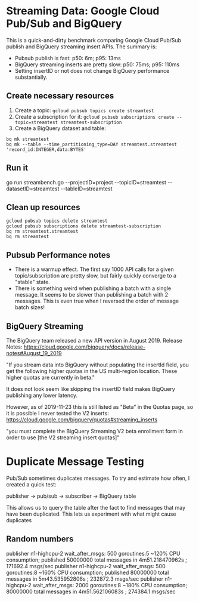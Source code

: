 # Streaming Data: Google Cloud Pub/Sub and BigQuery

This is a quick-and-dirty benchmark comparing Google Cloud Pub/Sub publish and BigQuery streaming insert APIs. The summary is:

* Pubsub publish is fast: p50: 6m; p95: 13ms
* BigQuery streaming inserts are pretty slow: p50: 75ms; p95: 110ms
* Setting insertID or not does not change BigQuery performance substantially.


## Create necessary resources

1. Create a topic: `gcloud pubsub topics create streamtest`
2. Create a subscription for it: `gcloud pubsub subscriptions create --topic=streamtest streamtest-subscription`
3. Create a BigQuery dataset and table:
```
bq mk streamtest
bq mk --table --time_partitioning_type=DAY streamtest.streamtest 'record_id:INTEGER,data:BYTES'
```


## Run it

go run streambench.go --projectID=project --topicID=streamtest --datasetID=streamtest --tableID=streamtest


## Clean up resources

```
gcloud pubsub topics delete streamtest
gcloud pubsub subscriptions delete streamtest-subscription
bq rm streamtest.streamtest
bq rm streamtest
```


## Pubsub Performance notes

* There is a warmup effect. The first say 1000 API calls for a given topic/subscription are pretty slow, but fairly quickly converge to a "stable" state.
* There is something weird when publishing a batch with a single message. It seems to be slower than publishing a batch with 2 messages. This is even true when I reversed the order of message batch sizes!


## BigQuery Streaming

The BigQuery team released a new API version in August 2019. Release Notes: https://cloud.google.com/bigquery/docs/release-notes#August_19_2019

"If you stream data into BigQuery without populating the insertId field, you get the following higher quotas in the US multi-region location. These higher quotas are currently in beta."

It does not look seem like skipping the insertID field makes BigQuery publishing any lower latency.

However, as of 2019-11-23 this is still listed as "Beta" in the Quotas page, so it is possible I never tested the V2 inserts: https://cloud.google.com/bigquery/quotas#streaming_inserts

"you must complete the BigQuery Streaming V2 beta enrollment form in order to use [the V2 streaming insert quotas]"


# Duplicate Message Testing

Pub/Sub sometimes duplicates messages. To try and estimate how often, I created a quick test:

publisher -> pub/sub -> subscriber -> BigQuery table

This allows us to query the table after the fact to find messages that may have been duplicated. This
lets us experiment with what might cause duplicates



## Random numbers

publisher n1-highcpu-2 wait_after_msgs: 500 goroutines:5 ~120% CPU consumption; published 50000000 total messages in 4m51.218470962s ; 171692.4 msgs/sec
publisher n1-highcpu-2 wait_after_msgs: 500 goroutines:8 ~160% CPU consumption; published 80000000 total messages in 5m43.535952806s ; 232872.3 msgs/sec
publisher n1-highcpu-2 wait_after_msgs: 2000 goroutines:8 ~180% CPU consumption; 80000000 total messages in 4m51.562106083s ; 274384.1 msgs/sec

